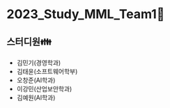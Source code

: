 # 2023_Study_MML_Team1:triangular_ruler:

## 스터디원:family:
- 김민기(경영학과)
- 김태윤(소프트웨어학부)
- 오창준(AI학과)
- 이강민(산업보안학과)
- 김예원(AI학과)
